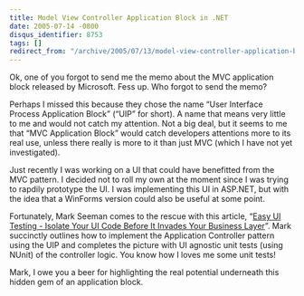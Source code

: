 ```yaml
---
title: Model View Controller Application Block in .NET
date: 2005-07-14 -0800
disqus_identifier: 8753
tags: []
redirect_from: "/archive/2005/07/13/model-view-controller-application-block-in-net.aspx/"
---
```


Ok, one of you forgot to send me the memo about the MVC application
block released by Microsoft. Fess up. Who forgot to send the memo?

Perhaps I missed this because they chose the name “User Interface
Process Application Block” (“UIP” for short). A name that means very
little to me and would not catch my attention. Not a big deal, but it
seems to me that “MVC Application Block” would catch developers
attentions more to its real use, unless there really is more to it than
just MVC (which I have not yet investigated).

Just recently I was working on a UI that could have benefitted from the
MVC pattern. I decided not to roll my own at the moment since I was
trying to rapdily prototype the UI. I was implementing this UI in
ASP.NET, but with the idea that a WinForms version could also be useful
at some point.

Fortunately, Mark Seeman comes to the rescue with this article, “[Easy
UI Testing - Isolate Your UI Code Before It Invades Your Business
Layer](http://msdn.microsoft.com/msdnmag/issues/05/08/UIPApplicationBlock/default.aspx)”.
Mark succinctly outlines how to implement the Application Controller
pattern using the UIP and completes the picture with UI agnostic unit
tests (using NUnit) of the controller logic. You know how I loves me
some unit tests!

Mark, I owe you a beer for highlighting the real potential underneath
this hidden gem of an application block.

